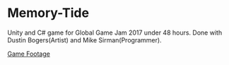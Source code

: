 # Memory-Tide
Unity and C# game for Global Game Jam 2017 under 48 hours. Done with Dustin Bogers(Artist) and Mike Sirman(Programmer).

[Game Footage](https://www.youtube.com/watch?v=IAGaJItS3ws&feature=youtu.be)
